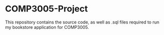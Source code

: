 # COMP3005-Project
This repository contains the source code, as well as .sql files required to run my bookstore application for COMP3005.
